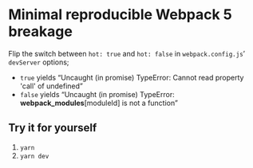 # Minimal reproducible Webpack 5 breakage

Flip the switch between `hot: true` and `hot: false` in `webpack.config.js`’ `devServer` options;

- `true` yields “Uncaught (in promise) TypeError: Cannot read property 'call' of undefined”
- `false` yields “Uncaught (in promise) TypeError: __webpack_modules__[moduleId] is not a function”

## Try it for yourself

1. `yarn`
1. `yarn dev`